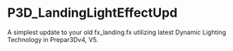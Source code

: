 # P3D_LandingLightEffectUpd
A simplest update to your old fx_landing.fx utilizing latest Dynamic Lighting Technology in Prepar3Dv4, V5.
